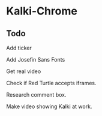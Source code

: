 # Kalki-Chrome

## Todo

Add ticker

Add Josefin Sans Fonts

Get real video

Check if Red Turtle accepts iframes.

Research comment box. 

Make video showing Kalki at work. 

